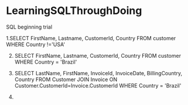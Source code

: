 # LearningSQLThroughDoing
SQL beginning trial

1.SELECT FirstName, Lastname, CustomerId, Country FROM customer
WHERE Country !='USA'

2. SELECT FirstName, Lastname, CustomerId, Country FROM customer
WHERE Country = 'Brazil'

3. SELECT LastName, FirstName, InvoiceId, InvoiceDate, BillingCountry, Country 
FROM Customer JOIN Invoice ON Customer.CustomerId=Invoice.CustomerId 
WHERE Country = 'Brazil'

4. 
